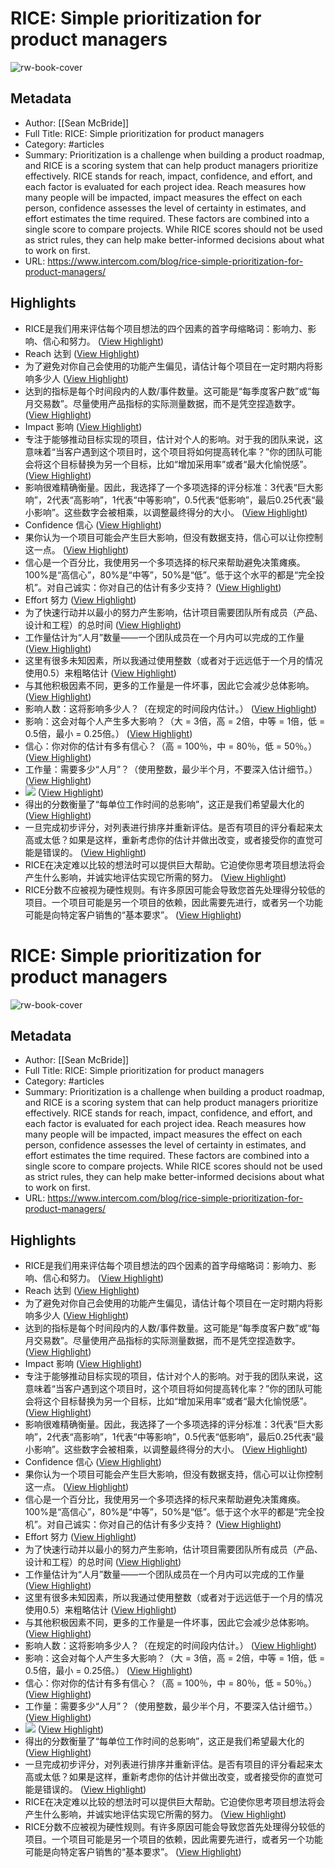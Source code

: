 # RICE: Simple prioritization for product managers

![rw-book-cover](https://blog.intercomassets.com/blog/wp-content/uploads/2018/01/RICE_Simple_Prioritization.jpg.optimal.jpg)

## Metadata
- Author: [[Sean McBride]]
- Full Title: RICE: Simple prioritization for product managers
- Category: #articles
- Summary: Prioritization is a challenge when building a product roadmap, and RICE is a scoring system that can help product managers prioritize effectively. RICE stands for reach, impact, confidence, and effort, and each factor is evaluated for each project idea. Reach measures how many people will be impacted, impact measures the effect on each person, confidence assesses the level of certainty in estimates, and effort estimates the time required. These factors are combined into a single score to compare projects. While RICE scores should not be used as strict rules, they can help make better-informed decisions about what to work on first.
- URL: https://www.intercom.com/blog/rice-simple-prioritization-for-product-managers/

## Highlights
- RICE是我们用来评估每个项目想法的四个因素的首字母缩略词：影响力、影响、信心和努力。 ([View Highlight](https://read.readwise.io/read/01hf40sb17awcyvztmfhaegkph))
- Reach 达到 ([View Highlight](https://read.readwise.io/read/01hf40tw4fbeaaqxnn8643g3ps))
- 为了避免对你自己会使用的功能产生偏见，请估计每个项目在一定时期内将影响多少人 ([View Highlight](https://read.readwise.io/read/01hf40w2cv37gf3yxx61m8knnw))
- 达到的指标是每个时间段内的人数/事件数量。这可能是“每季度客户数”或“每月交易数”。尽量使用产品指标的实际测量数据，而不是凭空捏造数字。 ([View Highlight](https://read.readwise.io/read/01hf40wm3ka1305af2n32s1n8d))
- Impact 影响 ([View Highlight](https://read.readwise.io/read/01hf40x6x09b1mkdst07a313je))
- 专注于能够推动目标实现的项目，估计对个人的影响。对于我的团队来说，这意味着“当客户遇到这个项目时，这个项目将如何提高转化率？”你的团队可能会将这个目标替换为另一个目标，比如“增加采用率”或者“最大化愉悦感”。 ([View Highlight](https://read.readwise.io/read/01hf40y9g069efnh9ae1kz4qp8))
- 影响很难精确衡量。因此，我选择了一个多项选择的评分标准：3代表“巨大影响”，2代表“高影响”，1代表“中等影响”，0.5代表“低影响”，最后0.25代表“最小影响”。这些数字会被相乘，以调整最终得分的大小。 ([View Highlight](https://read.readwise.io/read/01hf40yxnm063x9130n3hjam1t))
- Confidence 信心 ([View Highlight](https://read.readwise.io/read/01hf415d54bqyg0qn6hjxgb1xd))
- 果你认为一个项目可能会产生巨大影响，但没有数据支持，信心可以让你控制这一点。 ([View Highlight](https://read.readwise.io/read/01hf415xfmt7gwdcyrgrq017r3))
- 信心是一个百分比，我使用另一个多项选择的标尺来帮助避免决策瘫痪。100%是“高信心”，80%是“中等”，50%是“低”。低于这个水平的都是“完全投机”。对自己诚实：你对自己的估计有多少支持？ ([View Highlight](https://read.readwise.io/read/01hf416efb0gd8a0rttxh6wqbn))
- Effort 努力 ([View Highlight](https://read.readwise.io/read/01hf416srf6f3qxnxyg07peg5h))
- 为了快速行动并以最小的努力产生影响，估计项目需要团队所有成员（产品、设计和工程）的总时间 ([View Highlight](https://read.readwise.io/read/01hf417mb2zepbcnz7yetg2x6b))
- 工作量估计为“人月”数量——一个团队成员在一个月内可以完成的工作量 ([View Highlight](https://read.readwise.io/read/01hf419zsm69vcf7s4sfx2d4nz))
- 这里有很多未知因素，所以我通过使用整数（或者对于远远低于一个月的情况使用0.5）来粗略估计 ([View Highlight](https://read.readwise.io/read/01hf418zem9bm302nns9h78ydh))
- 与其他积极因素不同，更多的工作量是一件坏事，因此它会减少总体影响。 ([View Highlight](https://read.readwise.io/read/01hf418r5r5k0wm8pngkpz1mww))
- 影响人数：这将影响多少人？（在规定的时间段内估计。） ([View Highlight](https://read.readwise.io/read/01hf41b6xs2bg3awfm4mseqwp2))
- 影响：这会对每个人产生多大影响？（大 = 3倍，高 = 2倍，中等 = 1倍，低 = 0.5倍，最小 = 0.25倍。） ([View Highlight](https://read.readwise.io/read/01hf41bazm7kzmqjqm4vdrd9dj))
- 信心：你对你的估计有多有信心？（高 = 100％，中 = 80％，低 = 50％。） ([View Highlight](https://read.readwise.io/read/01hf41beqbzdrvt1492fr82znv))
- 工作量：需要多少“人月”？（使用整数，最少半个月，不要深入估计细节。） ([View Highlight](https://read.readwise.io/read/01hf41bjz20djc2qg3s6w0bj1k))
- ![](https://intercom.com/blog/wp-content/uploads/2016/03/formula.png) ([View Highlight](https://read.readwise.io/read/01hf41eew30d9gt9a3r2vcavxe))
- 得出的分数衡量了“每单位工作时间的总影响”，这正是我们希望最大化的 ([View Highlight](https://read.readwise.io/read/01hf41exxbavz2pth0xqhq9n6w))
- 一旦完成初步评分，对列表进行排序并重新评估。是否有项目的评分看起来太高或太低？如果是这样，重新考虑你的估计并做出改变，或者接受你的直觉可能是错误的。 ([View Highlight](https://read.readwise.io/read/01hf41rhzqk9pr6b1mkyekxy14))
- RICE在决定难以比较的想法时可以提供巨大帮助。它迫使你思考项目想法将会产生什么影响，并诚实地评估实现它所需的努力。 ([View Highlight](https://read.readwise.io/read/01hf41rsthe36ywvr91e06pamz))
- RICE分数不应被视为硬性规则。有许多原因可能会导致您首先处理得分较低的项目。一个项目可能是另一个项目的依赖，因此需要先进行，或者另一个功能可能是向特定客户销售的“基本要求”。 ([View Highlight](https://read.readwise.io/read/01hf41sdjtb1d7xayr1p2e2yxb))
# RICE: Simple prioritization for product managers

![rw-book-cover](https://blog.intercomassets.com/blog/wp-content/uploads/2018/01/RICE_Simple_Prioritization.jpg.optimal.jpg)

## Metadata
- Author: [[Sean McBride]]
- Full Title: RICE: Simple prioritization for product managers
- Category: #articles
- Summary: Prioritization is a challenge when building a product roadmap, and RICE is a scoring system that can help product managers prioritize effectively. RICE stands for reach, impact, confidence, and effort, and each factor is evaluated for each project idea. Reach measures how many people will be impacted, impact measures the effect on each person, confidence assesses the level of certainty in estimates, and effort estimates the time required. These factors are combined into a single score to compare projects. While RICE scores should not be used as strict rules, they can help make better-informed decisions about what to work on first.
- URL: https://www.intercom.com/blog/rice-simple-prioritization-for-product-managers/

## Highlights
- RICE是我们用来评估每个项目想法的四个因素的首字母缩略词：影响力、影响、信心和努力。 ([View Highlight](https://read.readwise.io/read/01hf40sb17awcyvztmfhaegkph))
- Reach 达到 ([View Highlight](https://read.readwise.io/read/01hf40tw4fbeaaqxnn8643g3ps))
- 为了避免对你自己会使用的功能产生偏见，请估计每个项目在一定时期内将影响多少人 ([View Highlight](https://read.readwise.io/read/01hf40w2cv37gf3yxx61m8knnw))
- 达到的指标是每个时间段内的人数/事件数量。这可能是“每季度客户数”或“每月交易数”。尽量使用产品指标的实际测量数据，而不是凭空捏造数字。 ([View Highlight](https://read.readwise.io/read/01hf40wm3ka1305af2n32s1n8d))
- Impact 影响 ([View Highlight](https://read.readwise.io/read/01hf40x6x09b1mkdst07a313je))
- 专注于能够推动目标实现的项目，估计对个人的影响。对于我的团队来说，这意味着“当客户遇到这个项目时，这个项目将如何提高转化率？”你的团队可能会将这个目标替换为另一个目标，比如“增加采用率”或者“最大化愉悦感”。 ([View Highlight](https://read.readwise.io/read/01hf40y9g069efnh9ae1kz4qp8))
- 影响很难精确衡量。因此，我选择了一个多项选择的评分标准：3代表“巨大影响”，2代表“高影响”，1代表“中等影响”，0.5代表“低影响”，最后0.25代表“最小影响”。这些数字会被相乘，以调整最终得分的大小。 ([View Highlight](https://read.readwise.io/read/01hf40yxnm063x9130n3hjam1t))
- Confidence 信心 ([View Highlight](https://read.readwise.io/read/01hf415d54bqyg0qn6hjxgb1xd))
- 果你认为一个项目可能会产生巨大影响，但没有数据支持，信心可以让你控制这一点。 ([View Highlight](https://read.readwise.io/read/01hf415xfmt7gwdcyrgrq017r3))
- 信心是一个百分比，我使用另一个多项选择的标尺来帮助避免决策瘫痪。100%是“高信心”，80%是“中等”，50%是“低”。低于这个水平的都是“完全投机”。对自己诚实：你对自己的估计有多少支持？ ([View Highlight](https://read.readwise.io/read/01hf416efb0gd8a0rttxh6wqbn))
- Effort 努力 ([View Highlight](https://read.readwise.io/read/01hf416srf6f3qxnxyg07peg5h))
- 为了快速行动并以最小的努力产生影响，估计项目需要团队所有成员（产品、设计和工程）的总时间 ([View Highlight](https://read.readwise.io/read/01hf417mb2zepbcnz7yetg2x6b))
- 工作量估计为“人月”数量——一个团队成员在一个月内可以完成的工作量 ([View Highlight](https://read.readwise.io/read/01hf419zsm69vcf7s4sfx2d4nz))
- 这里有很多未知因素，所以我通过使用整数（或者对于远远低于一个月的情况使用0.5）来粗略估计 ([View Highlight](https://read.readwise.io/read/01hf418zem9bm302nns9h78ydh))
- 与其他积极因素不同，更多的工作量是一件坏事，因此它会减少总体影响。 ([View Highlight](https://read.readwise.io/read/01hf418r5r5k0wm8pngkpz1mww))
- 影响人数：这将影响多少人？（在规定的时间段内估计。） ([View Highlight](https://read.readwise.io/read/01hf41b6xs2bg3awfm4mseqwp2))
- 影响：这会对每个人产生多大影响？（大 = 3倍，高 = 2倍，中等 = 1倍，低 = 0.5倍，最小 = 0.25倍。） ([View Highlight](https://read.readwise.io/read/01hf41bazm7kzmqjqm4vdrd9dj))
- 信心：你对你的估计有多有信心？（高 = 100％，中 = 80％，低 = 50％。） ([View Highlight](https://read.readwise.io/read/01hf41beqbzdrvt1492fr82znv))
- 工作量：需要多少“人月”？（使用整数，最少半个月，不要深入估计细节。） ([View Highlight](https://read.readwise.io/read/01hf41bjz20djc2qg3s6w0bj1k))
- ![](https://intercom.com/blog/wp-content/uploads/2016/03/formula.png) ([View Highlight](https://read.readwise.io/read/01hf41eew30d9gt9a3r2vcavxe))
- 得出的分数衡量了“每单位工作时间的总影响”，这正是我们希望最大化的 ([View Highlight](https://read.readwise.io/read/01hf41exxbavz2pth0xqhq9n6w))
- 一旦完成初步评分，对列表进行排序并重新评估。是否有项目的评分看起来太高或太低？如果是这样，重新考虑你的估计并做出改变，或者接受你的直觉可能是错误的。 ([View Highlight](https://read.readwise.io/read/01hf41rhzqk9pr6b1mkyekxy14))
- RICE在决定难以比较的想法时可以提供巨大帮助。它迫使你思考项目想法将会产生什么影响，并诚实地评估实现它所需的努力。 ([View Highlight](https://read.readwise.io/read/01hf41rsthe36ywvr91e06pamz))
- RICE分数不应被视为硬性规则。有许多原因可能会导致您首先处理得分较低的项目。一个项目可能是另一个项目的依赖，因此需要先进行，或者另一个功能可能是向特定客户销售的“基本要求”。 ([View Highlight](https://read.readwise.io/read/01hf41sdjtb1d7xayr1p2e2yxb))
